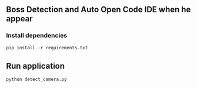 ## Boss Detection and Auto Open Code IDE when he appear 

### Install dependencies 

```python
pip install -r requirements.txt
```
## Run application 

```python
python detect_camera.py
```